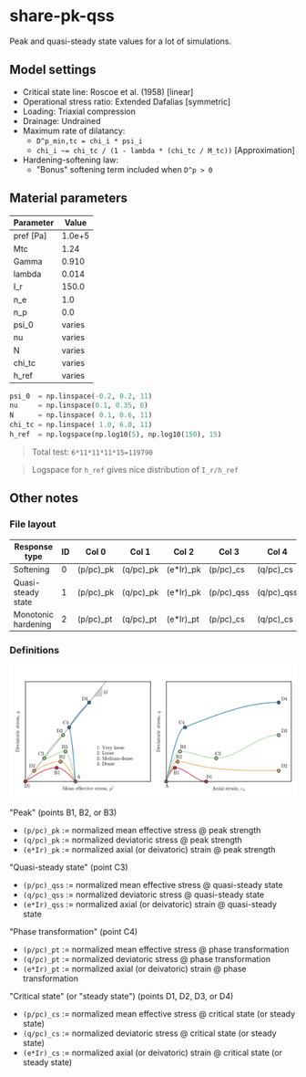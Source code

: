 # share-pk-qss
Peak and quasi-steady state values for a lot of simulations. 


## Model settings

* Critical state line: Roscoe et al. (1958) [linear]
* Operational stress ratio: Extended Dafalias [symmetric]
* Loading: Triaxial compression
* Drainage: Undrained
* Maximum rate of dilatancy:
  * `D^p_min,tc = chi_i * psi_i`
  * `chi_i ~= chi_tc / (1 - lambda * (chi_tc / M_tc))` [Approximation]
* Hardening-softening law:
  * "Bonus" softening term included when `D^p > 0`


## Material parameters

| Parameter | Value  |
|-----------|--------|
| pref [Pa] | 1.0e+5 |
| Mtc       | 1.24   |
| Gamma     | 0.910  |
| lambda    | 0.014  |
| I_r       | 150.0  |
| n_e       | 1.0    |
| n_p       | 0.0    |
| psi_0     | varies |
| nu        | varies |
| N         | varies | 
| chi_tc    | varies |
| h_ref     | varies |

```python
psi_0  = np.linspace(-0.2, 0.2, 11)
nu     = np.linspace(0.1, 0.35, 6)
N      = np.linspace( 0.1, 0.6, 11)
chi_tc = np.linspace( 1.0, 6.0, 11)
h_ref  = np.logspace(np.log10(5), np.log10(150), 15)
```

> Total test: `6*11*11*11*15=119790`

> Logspace for `h_ref` gives nice distribution of `I_r/h_ref`


## Other notes

### File layout

| Response type       | ID | Col 0   | Col 1   | Col 2   | Col 3    | Col 4    | Col 5    |
|---------------------|----|---------|---------|---------|----------|----------|----------|
| Softening           | 0  |(p/pc)_pk|(q/pc)_pk|(e*Ir)_pk|(p/pc)_cs |(q/pc)_cs |(e*Ir)_cs |
| Quasi-steady state  | 1  |(p/pc)_pk|(q/pc)_pk|(e*Ir)_pk|(p/pc)_qss|(q/pc)_qss|(e*Ir)_qss|
| Monotonic hardening | 2  |(p/pc)_pt|(q/pc)_pt|(e*Ir)_pt|(p/pc)_cs |(q/pc)_cs |(e*Ir)_cs |

### Definitions
![Representative stress-strain relationships for very loose, loose, medium-dense, and dense sand (undrained shearing).](figures/sand-stress-paths.png)

"Peak" (points B1, B2, or B3)
* `(p/pc)_pk` := normalized mean effective stress @ peak strength
* `(q/pc)_pk` := normalized deviatoric stress @ peak strength
* `(e*Ir)_pk` := normalized axial (or deivatoric) strain @ peak strength

"Quasi-steady state" (point C3)
* `(p/pc)_qss` := normalized mean effective stress @ quasi-steady state
* `(q/pc)_qss` := normalized deviatoric stress @ quasi-steady state
* `(e*Ir)_qss` := normalized axial (or deivatoric) strain @ quasi-steady state

"Phase transformation" (point C4)
* `(p/pc)_pt` := normalized mean effective stress @ phase transformation
* `(q/pc)_pt` := normalized deviatoric stress @ phase transformation
* `(e*Ir)_pt` := normalized axial (or deivatoric) strain @ phase transformation

"Critical state" (or "steady state") (points D1, D2, D3, or D4)
* `(p/pc)_cs` := normalized mean effective stress @ critical state (or steady state)
* `(q/pc)_cs` := normalized deviatoric stress @ critical state (or steady state)
* `(e*Ir)_cs` := normalized axial (or deivatoric) strain @ critical state (or steady state)


